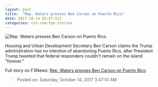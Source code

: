```yaml
---
layout: post
title:  "Rep. Waters presses Ben Carson on Puerto Rico"
date: 2017-10-14 03:47:51Z
categories: cnn-com-top-stories
---
```


![Rep. Waters presses Ben Carson on Puerto Rico](http://cdn.cnn.com/cnnnext/dam/assets/171013083706-ben-carson-super-tease.jpg)

Housing and Urban Development Secretary Ben Carson claims the Trump administration has no intention of abandoning Puerto Rico, after President Trump tweeted that federal responders couldn't remain on the island "forever."


Full story on F3News: [Rep. Waters presses Ben Carson on Puerto Rico](http://www.f3nws.com/n/Av3hSJ)

> Posted on: Saturday, October 14, 2017 3:47:51 AM

